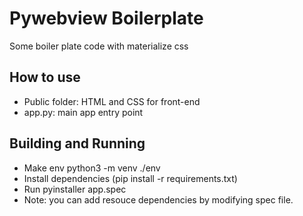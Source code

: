 <h1>Pywebview Boilerplate</h1>
<p>Some boiler plate code with materialize css<p>

<h2>How to use</h2>
<ul>
    <li>Public folder: HTML and CSS for front-end</li>
    <li>app.py: main app entry point</li>
</ul>

<h2>Building and Running</h2>
<ul>
    <li>Make env python3 -m venv ./env</li>
    <li> Install dependencies (pip install -r requirements.txt)</li>
    <li>Run pyinstaller app.spec</li>
    <li>Note: you can add resouce dependencies by modifying spec file.</li>
</ul>
